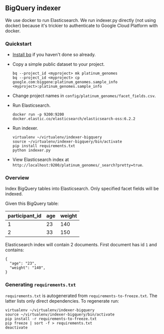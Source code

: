 ## BigQuery indexer

We use docker to run Elasticsearch. We run indexer.py directly (not using
docker) because it's trickier to authenticate to Google Cloud Platform with
docker.

### Quickstart

* [Install bq](https://cloud.google.com/bigquery/docs/bq-command-line-tool#installation)
if you haven't done so already.
* Copy a simple public dataset to your project.
    ```
    bq --project_id <myproject> mk platinum_genomes
    bq --project_id <myproject> cp google.com:biggene:platinum_genomes.sample_info  <myproject>:platinum_genomes.sample_info
    ```
* Change project names in `config/platinum_genomes/facet_fields.csv`.
* Run Elasticsearch.

    ```
    docker run -p 9200:9200 docker.elastic.co/elasticsearch/elasticsearch-oss:6.2.2
    ```
* Run indexer.

    ```
    virtualenv ~/virtualenv/indexer-bigquery
    source ~/virtualenv/indexer-bigquery/bin/activate
    pip install requirements.txt
    python indexer.py
    ```

* View Elasticsearch index at
 `http://localhost:9200/platinum_genomes/_search?pretty=true`.

### Overview

Index BigQuery tables into Elasticsearch. Only specified facet fields will be indexed.

Given this BigQuery table:

  participant_id | age | weight
  --- | --- |---
  1 | 23 | 140
  2 | 33 | 150

Elasticsearch index will contain 2 documents. First document has id `1` and contains:

	{
	  "age": "23",
	  "weight": "140",
	}

### Generating `requirements.txt`

`requirements.txt` is autogenerated from `requirements-to-freeze.txt`. The
latter lists only direct dependencies. To regenerate run:

```
virtualenv ~/virtualenv/indexer-bigquery
source ~/virtualenv/indexer-bigquery/bin/activate
pip install -r requirements-to-freeze.txt
pip freeze | sort -f > requirements.txt
deactivate
```
